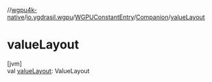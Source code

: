//[wgpu4k-native](../../../../index.md)/[io.ygdrasil.wgpu](../../index.md)/[WGPUConstantEntry](../index.md)/[Companion](index.md)/[valueLayout](value-layout.md)

# valueLayout

[jvm]\
val [valueLayout](value-layout.md): ValueLayout